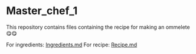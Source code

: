 # Master_chef_1

This repository contains files containing the recipe for making an ommelete😋😋

For ingredients: [Ingredients.md](https://github.com/Fayiz-A/Master_chef_1/blob/master/Ingredients.md)
For recipe: [Recipe.md](https://github.com/Fayiz-A/Master_chef_1/blob/master/Recipe.md)
